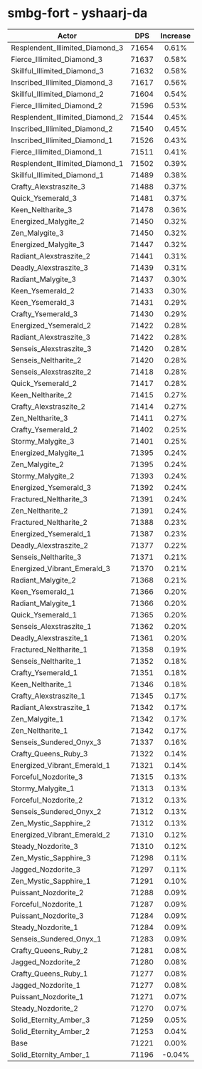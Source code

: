 # smbg-fort - yshaarj-da
| Actor | DPS | Increase |
|---|:---:|:---:|
|Resplendent_Illimited_Diamond_3|71654|0.61%|
|Fierce_Illimited_Diamond_3|71637|0.58%|
|Skillful_Illimited_Diamond_3|71632|0.58%|
|Inscribed_Illimited_Diamond_3|71617|0.56%|
|Skillful_Illimited_Diamond_2|71604|0.54%|
|Fierce_Illimited_Diamond_2|71596|0.53%|
|Resplendent_Illimited_Diamond_2|71544|0.45%|
|Inscribed_Illimited_Diamond_2|71540|0.45%|
|Inscribed_Illimited_Diamond_1|71526|0.43%|
|Fierce_Illimited_Diamond_1|71511|0.41%|
|Resplendent_Illimited_Diamond_1|71502|0.39%|
|Skillful_Illimited_Diamond_1|71489|0.38%|
|Crafty_Alexstraszite_3|71488|0.37%|
|Quick_Ysemerald_3|71481|0.37%|
|Keen_Neltharite_3|71478|0.36%|
|Energized_Malygite_2|71450|0.32%|
|Zen_Malygite_3|71450|0.32%|
|Energized_Malygite_3|71447|0.32%|
|Radiant_Alexstraszite_2|71441|0.31%|
|Deadly_Alexstraszite_3|71439|0.31%|
|Radiant_Malygite_3|71437|0.30%|
|Keen_Ysemerald_2|71433|0.30%|
|Keen_Ysemerald_3|71431|0.29%|
|Crafty_Ysemerald_3|71430|0.29%|
|Energized_Ysemerald_2|71422|0.28%|
|Radiant_Alexstraszite_3|71422|0.28%|
|Senseis_Alexstraszite_3|71420|0.28%|
|Senseis_Neltharite_2|71420|0.28%|
|Senseis_Alexstraszite_2|71418|0.28%|
|Quick_Ysemerald_2|71417|0.28%|
|Keen_Neltharite_2|71415|0.27%|
|Crafty_Alexstraszite_2|71414|0.27%|
|Zen_Neltharite_3|71411|0.27%|
|Crafty_Ysemerald_2|71402|0.25%|
|Stormy_Malygite_3|71401|0.25%|
|Energized_Malygite_1|71395|0.24%|
|Zen_Malygite_2|71395|0.24%|
|Stormy_Malygite_2|71393|0.24%|
|Energized_Ysemerald_3|71392|0.24%|
|Fractured_Neltharite_3|71391|0.24%|
|Zen_Neltharite_2|71391|0.24%|
|Fractured_Neltharite_2|71388|0.23%|
|Energized_Ysemerald_1|71387|0.23%|
|Deadly_Alexstraszite_2|71377|0.22%|
|Senseis_Neltharite_3|71371|0.21%|
|Energized_Vibrant_Emerald_3|71370|0.21%|
|Radiant_Malygite_2|71368|0.21%|
|Keen_Ysemerald_1|71366|0.20%|
|Radiant_Malygite_1|71366|0.20%|
|Quick_Ysemerald_1|71365|0.20%|
|Senseis_Alexstraszite_1|71362|0.20%|
|Deadly_Alexstraszite_1|71361|0.20%|
|Fractured_Neltharite_1|71358|0.19%|
|Senseis_Neltharite_1|71352|0.18%|
|Crafty_Ysemerald_1|71351|0.18%|
|Keen_Neltharite_1|71346|0.18%|
|Crafty_Alexstraszite_1|71345|0.17%|
|Radiant_Alexstraszite_1|71342|0.17%|
|Zen_Malygite_1|71342|0.17%|
|Zen_Neltharite_1|71342|0.17%|
|Senseis_Sundered_Onyx_3|71337|0.16%|
|Crafty_Queens_Ruby_3|71322|0.14%|
|Energized_Vibrant_Emerald_1|71321|0.14%|
|Forceful_Nozdorite_3|71315|0.13%|
|Stormy_Malygite_1|71313|0.13%|
|Forceful_Nozdorite_2|71312|0.13%|
|Senseis_Sundered_Onyx_2|71312|0.13%|
|Zen_Mystic_Sapphire_2|71312|0.13%|
|Energized_Vibrant_Emerald_2|71310|0.12%|
|Steady_Nozdorite_3|71310|0.12%|
|Zen_Mystic_Sapphire_3|71298|0.11%|
|Jagged_Nozdorite_3|71297|0.11%|
|Zen_Mystic_Sapphire_1|71291|0.10%|
|Puissant_Nozdorite_2|71288|0.09%|
|Forceful_Nozdorite_1|71287|0.09%|
|Puissant_Nozdorite_3|71284|0.09%|
|Steady_Nozdorite_1|71284|0.09%|
|Senseis_Sundered_Onyx_1|71283|0.09%|
|Crafty_Queens_Ruby_2|71281|0.08%|
|Jagged_Nozdorite_2|71280|0.08%|
|Crafty_Queens_Ruby_1|71277|0.08%|
|Jagged_Nozdorite_1|71277|0.08%|
|Puissant_Nozdorite_1|71271|0.07%|
|Steady_Nozdorite_2|71270|0.07%|
|Solid_Eternity_Amber_3|71259|0.05%|
|Solid_Eternity_Amber_2|71253|0.04%|
|Base|71221|0.00%|
|Solid_Eternity_Amber_1|71196|-0.04%|
